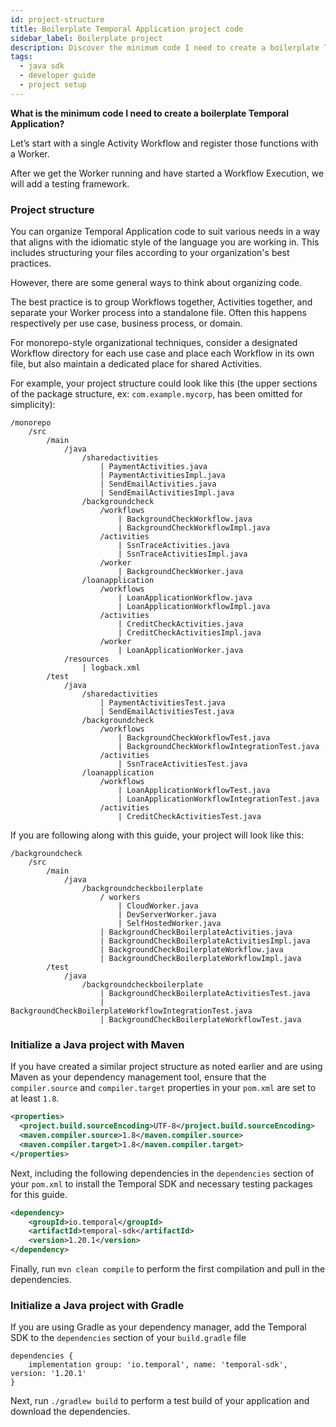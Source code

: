 ```yaml
---
id: project-structure
title: Boilerplate Temporal Application project code
sidebar_label: Boilerplate project
description: Discover the minimum code I need to create a boilerplate Temporal Application.
tags:
  - java sdk
  - developer guide
  - project setup
---
```


**What is the minimum code I need to create a boilerplate Temporal Application?**

Let’s start with a single Activity Workflow and register those functions with a Worker.

After we get the Worker running and have started a Workflow Execution, we will add a testing framework.

### Project structure

You can organize Temporal Application code to suit various needs in a way that aligns with the idiomatic style of the language you are working in.
This includes structuring your files according to your organization's best practices.

However, there are some general ways to think about organizing code.

The best practice is to group Workflows together, Activities together, and separate your Worker process into a standalone file.
Often this happens respectively per use case, business process, or domain.

For monorepo-style organizational techniques, consider a designated Workflow directory for each use case and place each Workflow in its own file, but also maintain a dedicated place for shared Activities.

For example, your project structure could look like this (the upper sections of the package structure, ex: `com.example.mycorp`, has been omitted for simplicity):

```text
/monorepo
    /src
        /main
            /java
                /sharedactivities
                    | PaymentActivities.java
                    | PaymentActivitiesImpl.java
                    | SendEmailActivities.java
                    | SendEmailActivitiesImpl.java
                /backgroundcheck
                    /workflows
                        | BackgroundCheckWorkflow.java
                        | BackgroundCheckWorkflowImpl.java
                    /activities
                        | SsnTraceActivities.java
                        | SsnTraceActivitiesImpl.java
                    /worker
                        | BackgroundCheckWorker.java
                /loanapplication
                    /workflows
                        | LoanApplicationWorkflow.java
                        | LoanApplicationWorkflowImpl.java
                    /activities
                        | CreditCheckActivities.java
                        | CreditCheckActivitiesImpl.java
                    /worker
                        | LoanApplicationWorker.java
            /resources
                | logback.xml
        /test
            /java
                /sharedactivities
                    | PaymentActivitiesTest.java
                    | SendEmailActivitiesTest.java
                /backgroundcheck
                    /workflows
                        | BackgroundCheckWorkflowTest.java
                        | BackgroundCheckWorkflowIntegrationTest.java
                    /activities
                        | SsnTraceActivitiesTest.java
                /loanapplication
                    /workflows
                        | LoanApplicationWorkflowTest.java
                        | LoanApplicationWorkflowIntegrationTest.java
                    /activities
                        | CreditCheckActivitiesTest.java
```

If you are following along with this guide, your project will look like this:

```text
/backgroundcheck
    /src
        /main
            /java
                /backgroundcheckboilerplate
                    / workers
                        | CloudWorker.java
                        | DevServerWorker.java
                        | SelfHostedWorker.java
                    | BackgroundCheckBoilerplateActivities.java
                    | BackgroundCheckBoilerplateActivitiesImpl.java
                    | BackgroundCheckBoilerplateWorkflow.java
                    | BackgroundCheckBoilerplateWorkflowImpl.java
        /test
            /java
                /backgroundcheckboilerplate
                    | BackgroundCheckBoilerplateActivitiesTest.java
                    | BackgroundCheckBoilerplateWorkflowIntegrationTest.java
                    | BackgroundCheckBoilerplateWorkflowTest.java
```

### Initialize a Java project with Maven

If you have created a similar project structure as noted earlier and are using
Maven as your dependency management tool, ensure that the `compiler.source`
and `compiler.target` properties in your `pom.xml` are set to at least `1.8`.

```xml
<properties>
  <project.build.sourceEncoding>UTF-8</project.build.sourceEncoding>
  <maven.compiler.source>1.8</maven.compiler.source>
  <maven.compiler.target>1.8</maven.compiler.target>
</properties>
```

Next, including the following dependencies in the `dependencies` section of your
`pom.xml` to install the Temporal SDK and necessary testing packages for this guide.

```xml
<dependency>
    <groupId>io.temporal</groupId>
    <artifactId>temporal-sdk</artifactId>
    <version>1.20.1</version>
</dependency>
```

Finally, run `mvn clean compile` to perform the first compilation and pull in
the dependencies.

### Initialize a Java project with Gradle

If you are using Gradle as your dependency manager, add the Temporal SDK
to the `dependencies` section of your `build.gradle` file

```text
dependencies {
    implementation group: 'io.temporal', name: 'temporal-sdk', version: '1.20.1'
}
```

Next, run `./gradlew build` to perform a test build of your application and download
the dependencies.
